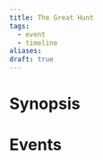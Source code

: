 ```yaml
---
title: The Great Hunt
tags:
  - event
  - timeline
aliases: 
draft: true
---
```

# Synopsis


# Events


